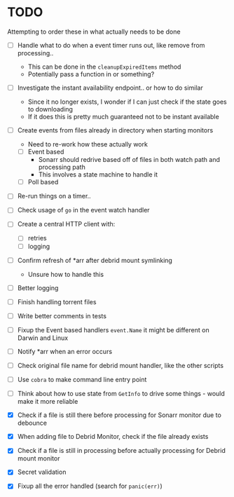 # TODO

Attempting to order these in what actually needs to be done

- [ ] Handle what to do when a event timer runs out, like remove from processing..
    - This can be done in the `cleanupExpiredItems` method
    - Potentially pass a function in or something?
- [ ] Investigate the instant availability endpoint.. or how to do similar
    - Since it no longer exists, I wonder if I can just check if the state goes to downloading
    - If it does this is pretty much guaranteed not to be instant available
- [ ] Create events from files already in directory when starting monitors
    - Need to re-work how these actually work
    - [ ] Event based
        - Sonarr should redrive based off of files in both watch path and processing path
        - This involves a state machine to handle it 
    - [ ] Poll based
- [ ] Re-run things on a timer..
- [ ] Check usage of `go` in the event watch handler
- [ ] Create a central HTTP client with:
    - [ ] retries
    - [ ] logging
- [ ] Confirm refresh of *arr after debrid mount symlinking
    - Unsure how to handle this
- [ ] Better logging
- [ ] Finish handling torrent files
- [ ] Write better comments in tests
- [ ] Fixup the Event based handlers `event.Name` it might be different on Darwin and Linux
- [ ] Notify *arr when an error occurs
- [ ] Check original file name for debrid mount handler, like the other scripts
- [ ] Use `cobra` to make command line entry point
- [ ] Think about how to use state from `GetInfo` to drive some things - would make it more reliable

- [X] Check if a file is still there before processing for Sonarr monitor due to debounce
- [X] When adding file to Debrid Monitor, check if the file already exists
- [X] Check if a file is still in processing before actually processing for Debrid mount monitor
- [X] Secret validation
- [X] Fixup all the error handled (search for `panic(err)`)
